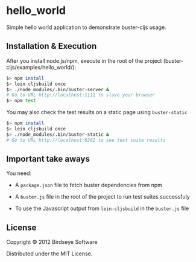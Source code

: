 # hello_world

Simple hello world application to demonstrate buster-cljs usage.

## Installation & Execution

After you install node.js/npm, execute in the root of the project (buster-cljs/examples/hello_world/):

```bash
$> npm install
$> lein cljsbuild once
$> ./node_modules/.bin/buster-server &
# Go to URL http://localhost:1111 to slave your browser
$> npm test
```

You may also check the test results on a static page using `buster-static`

```bash
$> npm install
$> lein cljsbuild once
$> ./node_modules/.bin/buster-static &
# Go to URL http://localhost:8282 to see test suite results
```

## Important take aways

You need:

* A `package.json` file to fetch buster dependencies from npm

* A `buster.js` file in the root of the project to run test
  suites successfuly

* To use the Javascript output from `lein-cljsbuild` in the
  `buster.js` file

## License

Copyright © 2012 Birdseye Software

Distributed under the MIT License.
